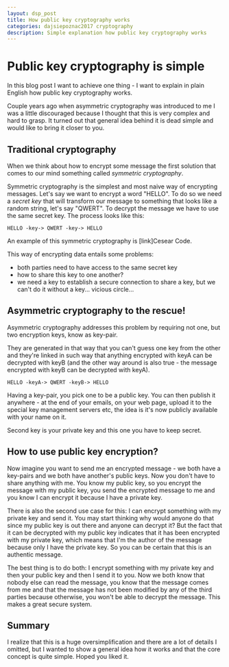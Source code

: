```yaml
---
layout: dsp_post
title: How public key cryptography works
categories: dajsiepoznac2017 cryptography
description: Simple explanation how public key cryptography works
---
```


# Public key cryptography is simple #

In this blog post I want to achieve one thing -  I want to explain in plain English how public key cryptography works.

Couple years ago when asymmetric cryptography was introduced to me I was a little discouraged because I thought that this is very complex and hard to grasp. It turned out that general idea behind it is dead simple and would like to bring it closer to you. 

## Traditional cryptography ##

When we think about how to encrypt some message the first solution that comes to our mind something called *symmetric cryptography*. 

Symmetric cryptography is the simplest and most naive way of encrypting messages. Let's say we want to encrypt a word "HELLO".
To do so we need a *secret key* that will transform our message to something that looks like a random string, let's say "QWERT". To decrypt the message we have to use the same secret key. The process looks like this:

```
HELLO -key-> QWERT -key-> HELLO
```

An example of this symmetric cryptography is [link]Cesear Code.

This way of encrypting data entails some problems:
- both parties need to have access to the same secret key
- how to share this key to one another? 
- we need a key to establish a secure connection to share a key, but we can't do it without a key... vicious circle...

## Asymmetric cryptography to the rescue! ##

Asymmetric cryptography addresses this problem by requiring not one, but two encryption keys, know as key-pair.

They are generated in that way that you can't guess one key from the other and they're linked in such way that anything encrypted with keyA can be decrypted with keyB (and the other way around is also true - the message encrypted with keyB can be decrypted with keyA).

```
HELLO -keyA-> QWERT -keyB-> HELLO
```

Having a key-pair, you pick one to be a public key. You can then publish it anywhere - at the end of your emails, on your web page, upload it to the special key management servers etc, the idea is it's now publicly available with your name on it.

Second key is your private key and this one you have to keep secret.

## How to use public key encryption? ##

Now imagine you want to send me an encrypted message - we both have a key-pairs and we both have another's public keys. Now you don't have to share anything with me. You know my public key, so you encrypt the message with my public key, you send the encrypted message to me and you know I can encrypt it because I have a private key. 

There is also the second use case for this: I can encrypt something with my private key and send it. You may start thinking why would anyone do that since my public key is out there and anyone can decrypt it? But the fact that it can be decrypted with my public key indicates that it has been encrypted with my private key, which means that I'm the author of the message because only I have the private key. So you can be certain that this is an authentic message. 

The best thing is to do both: I encrypt something with my private key and then your public key and then I send it to you. Now we both know that nobody else can read the message, you know that the message comes from me and that the message has not been modified by any of the third parties because otherwise, you won't be able to decrypt the message. This makes a great secure system. 

## Summary ##

I realize that this is a huge oversimplification and there are a lot of details I omitted, but I wanted to show a general idea how it works and that the core concept is quite simple. Hoped you liked it.